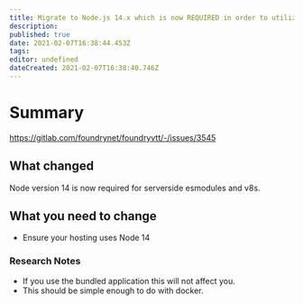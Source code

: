 ```yaml
---
title: Migrate to Node.js 14.x which is now REQUIRED in order to utilize server-side ESModules and V8s.
description: 
published: true
date: 2021-02-07T16:38:44.453Z
tags: 
editor: undefined
dateCreated: 2021-02-07T16:38:40.746Z
---
```


# Summary
https://gitlab.com/foundrynet/foundryvtt/-/issues/3545

## What changed

Node version 14 is now required for serverside esmodules and v8s.

## What you need to change

* Ensure your hosting uses Node 14

### Research Notes

* If you use the bundled application this will not affect you.
* This should be simple enough to do with docker.
